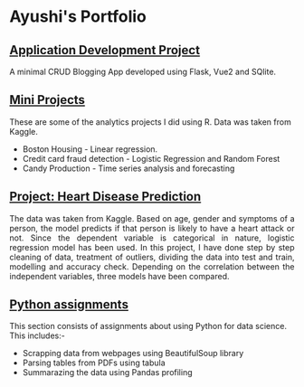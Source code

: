 # Ayushi's Portfolio

## [Application Development Project](https://github.com/w1ndwatcher/flask-vue-crud-blog)
A minimal CRUD Blogging App developed using Flask, Vue2 and SQlite.

## [Mini Projects](https://github.com/w1nterb1rd/Mini-Projects)

 These are some of the analytics projects I did using R. Data was taken from Kaggle.
 
 * Boston Housing - Linear regression.
 * Credit card fraud detection - Logistic Regression and Random Forest
 * Candy Production -  Time series analysis and forecasting
 
## [Project: Heart Disease Prediction](https://github.com/w1nterb1rd/Heart-Disease-Prediction)
<p align=justify>The data was taken from Kaggle. Based on age, gender and symptoms of a person, the model predicts if that person is likely to have a heart attack or not. Since the dependent variable is categorical in nature, logistic regression model has been used. In this project, I have done step by step cleaning of data, treatment of outliers, dividing the data into test and train, modelling and accuracy check. Depending on the correlation between the independent variables, three models have been compared.</p>
 
## [Python assignments](https://github.com/w1nterb1rd/Python-Assignments) <br>
This section consists of assignments about using Python for data science. This includes:-
 * Scrapping data from webpages using BeautifulSoup library
 * Parsing tables from PDFs using tabula
 * Summarazing the data using Pandas profiling
